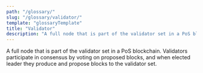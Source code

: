 ```yaml
---
path: "/glossary/"
slug: "/glossary/validator/"
template: "glossaryTemplate"
title: "Validator"
description: "A full node that is part of the validator set in a PoS blockchain."
---
```


A full node that is part of the validator set in a PoS blockchain. Validators participate in consensus by voting on proposed blocks, and when elected leader they produce and propose blocks to the validator set.